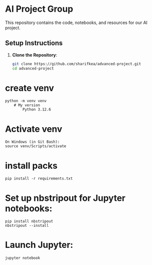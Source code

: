 # AI Project Group

This repository contains the code, notebooks, and resources for our AI project.

## Setup Instructions

1. **Clone the Repository**:
   ```bash
   git clone https://github.com/sharifkea/advanced-project.git
   cd advanced-project
# create venv
    python -m venv venv    
        # My version
            Python 3.12.6
# Activate venv
    On Windows (in Git Bash):
    source venv/Scripts/activate
# install packs
    pip install -r requirements.txt
# Set up nbstripout for Jupyter notebooks:
    pip install nbstripout
    nbstripout --install
# Launch Jupyter:
    jupyter notebook